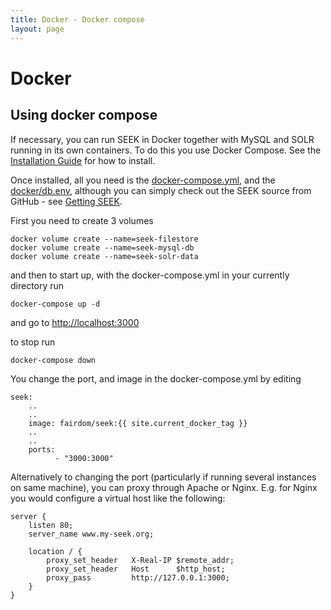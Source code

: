 ```yaml
---
title: Docker - Docker compose
layout: page
---
```


# Docker

## Using docker compose

If necessary, you can run SEEK in Docker together with MySQL and SOLR running in its own containers. 
To do this you use Docker Compose. 
See the [Installation Guide](https://docs.docker.com/compose/install/) for how to install.
 
Once installed, all you need is the [docker-compose.yml](https://github.com/seek4science/seek/blob/master/docker-compose.yml), and the [docker/db.env](https://github.com/seek4science/seek/blob/master/docker/db.env),
although you can simply check out the SEEK source from GitHub - see [Getting SEEK](../install.html#getting-seek).

First you need to create 3 volumes

    docker volume create --name=seek-filestore
    docker volume create --name=seek-mysql-db
    docker volume create --name=seek-solr-data
    
and then to start up, with the docker-compose.yml in your currently directory run
    
    docker-compose up -d
    
and go to [http://localhost:3000](http://localhost:3000)

to stop run
    
    docker-compose down
        
You change the port, and image in the docker-compose.yml by editing
    
    seek:
        ..
        ..
        image: fairdom/seek:{{ site.current_docker_tag }}
        ..
        ..
        ports:
              - "3000:3000"
              
Alternatively to changing the port (particularly if running several instances on
same machine), you can proxy through Apache or Nginx. E.g. for Nginx you would configure a virtual host
like the following:

    server {
        listen 80; 
        server_name www.my-seek.org;
        
        location / {
            proxy_set_header   X-Real-IP $remote_addr;
            proxy_set_header   Host      $http_host;
            proxy_pass         http://127.0.0.1:3000;
        }
    }